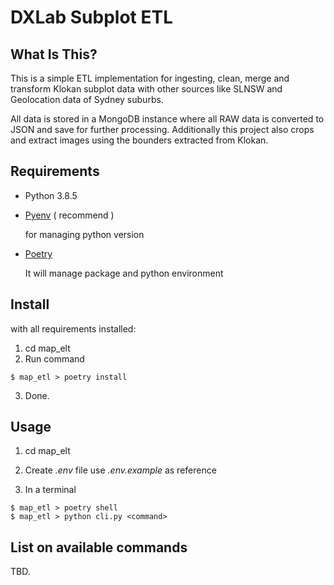 DXLab Subplot ETL
==============================

What Is This?
-------------

This is a simple ETL implementation for ingesting, clean, merge and transform Klokan subplot data with other sources like SLNSW and Geolocation data of Sydney suburbs. 

All data is stored in a MongoDB instance where all RAW data is converted to JSON and save for further processing. Additionally this project also crops and extract images using the bounders extracted from Klokan.


Requirements
---------------
- Python 3.8.5
- [Pyenv](https://github.com/pyenv/pyenv) ( recommend )

     for managing python version

- [Poetry](https://python-poetry.org/)

    It will manage package and python environment


Install
---------------

with all requirements installed:

1. cd map_elt
2. Run command 
```
$ map_etl > poetry install 
```
3. Done.

Usage
---------------

1. cd map_elt

2. Create *.env* file use *.env.example* as reference

3. In a terminal
```
$ map_etl > poetry shell
$ map_etl > python cli.py <command>
```

List on available commands
-------------------------

TBD.




